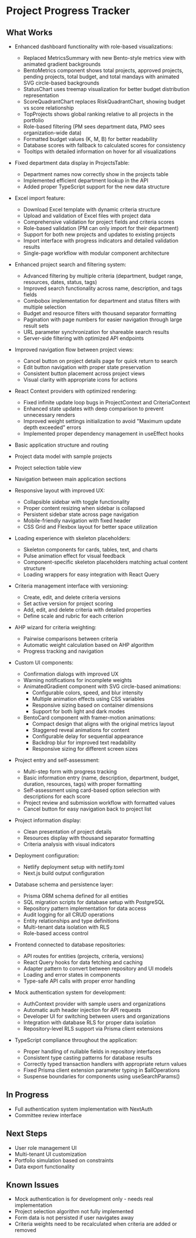 # Project Progress Tracker

## What Works
- Enhanced dashboard functionality with role-based visualizations:
  - Replaced MetricsSummary with new Bento-style metrics view with animated gradient backgrounds
  - BentoMetrics component shows total projects, approved projects, pending projects, total budget, and total mandays with animated SVG circle-based backgrounds
  - StatusChart uses treemap visualization for better budget distribution representation
  - ScoreQuadrantChart replaces RiskQuadrantChart, showing budget vs score relationship
  - TopProjects shows global ranking relative to all projects in the portfolio
  - Role-based filtering (PM sees department data, PMO sees organization-wide data)
  - Formatted budget values (K, M, B) for better readability
  - Database scores with fallback to calculated scores for consistency
  - Tooltips with detailed information on hover for all visualizations

- Fixed department data display in ProjectsTable:
  - Department names now correctly show in the projects table
  - Implemented efficient department lookup in the API
  - Added proper TypeScript support for the new data structure

- Excel import feature:
  - Download Excel template with dynamic criteria structure
  - Upload and validation of Excel files with project data
  - Comprehensive validation for project fields and criteria scores
  - Role-based validation (PM can only import for their department)
  - Support for both new projects and updates to existing projects
  - Import interface with progress indicators and detailed validation results
  - Single-page workflow with modular component architecture

- Enhanced project search and filtering system:
  - Advanced filtering by multiple criteria (department, budget range, resources, dates, status, tags)
  - Improved search functionality across name, description, and tags fields
  - Combobox implementation for department and status filters with multiple selection
  - Budget and resource filters with thousand separator formatting
  - Pagination with page numbers for easier navigation through large result sets
  - URL parameter synchronization for shareable search results
  - Server-side filtering with optimized API endpoints

- Improved navigation flow between project views:
  - Cancel button on project details page for quick return to search
  - Edit button navigation with proper state preservation
  - Consistent button placement across project views
  - Visual clarity with appropriate icons for actions

- React Context providers with optimized rendering:
  - Fixed infinite update loop bugs in ProjectContext and CriteriaContext
  - Enhanced state updates with deep comparison to prevent unnecessary renders
  - Improved weight settings initialization to avoid "Maximum update depth exceeded" errors
  - Implemented proper dependency management in useEffect hooks

- Basic application structure and routing

- Project data model with sample projects
- Project selection table view
- Navigation between main application sections

- Responsive layout with improved UX:
  - Collapsible sidebar with toggle functionality
  - Proper content resizing when sidebar is collapsed
  - Persistent sidebar state across page navigation
  - Mobile-friendly navigation with fixed header
  - CSS Grid and Flexbox layout for better space utilization

- Loading experience with skeleton placeholders:
  - Skeleton components for cards, tables, text, and charts
  - Pulse animation effect for visual feedback
  - Component-specific skeleton placeholders matching actual content structure
  - Loading wrappers for easy integration with React Query

- Criteria management interface with versioning:
  - Create, edit, and delete criteria versions
  - Set active version for project scoring
  - Add, edit, and delete criteria with detailed properties
  - Define scale and rubric for each criterion

- AHP wizard for criteria weighting:
  - Pairwise comparisons between criteria
  - Automatic weight calculation based on AHP algorithm
  - Progress tracking and navigation

- Custom UI components:
  - Confirmation dialogs with improved UX
  - Warning notifications for incomplete weights
  - AnimatedGradient component with SVG circle-based animations:
    - Configurable colors, speed, and blur intensity
    - Multiple animation effects using CSS variables
    - Responsive sizing based on container dimensions
    - Support for both light and dark modes
  - BentoCard component with framer-motion animations:
    - Compact design that aligns with the original metrics layout
    - Staggered reveal animations for content
    - Configurable delay for sequential appearance
    - Backdrop blur for improved text readability
    - Responsive sizing for different screen sizes

- Project entry and self-assessment:
  - Multi-step form with progress tracking
  - Basic information entry (name, description, department, budget, duration, resources, tags) with proper formatting
  - Self-assessment using card-based option selection with descriptions for each score
  - Project review and submission workflow with formatted values
  - Cancel button for easy navigation back to project list

- Project information display:
  - Clean presentation of project details
  - Resources display with thousand separator formatting
  - Criteria analysis with visual indicators

- Deployment configuration:
  - Netlify deployment setup with netlify.toml
  - Next.js build output configuration

- Database schema and persistence layer:
  - Prisma ORM schema defined for all entities
  - SQL migration scripts for database setup with PostgreSQL
  - Repository pattern implementation for data access
  - Audit logging for all CRUD operations
  - Entity relationships and type definitions
  - Multi-tenant data isolation with RLS
  - Role-based access control

- Frontend connected to database repositories:
  - API routes for entities (projects, criteria, versions)
  - React Query hooks for data fetching and caching
  - Adapter pattern to convert between repository and UI models
  - Loading and error states in components
  - Type-safe API calls with proper error handling

- Mock authentication system for development:
  - AuthContext provider with sample users and organizations
  - Automatic auth header injection for API requests
  - Developer UI for switching between users and organizations
  - Integration with database RLS for proper data isolation
  - Repository-level RLS support via Prisma client extensions

- TypeScript compliance throughout the application:
  - Proper handling of nullable fields in repository interfaces
  - Consistent type casting patterns for database results
  - Correctly typed transaction handlers with appropriate return values
  - Fixed Prisma client extension parameter typing in $allOperations
  - Suspense boundaries for components using useSearchParams()

## In Progress
- Full authentication system implementation with NextAuth
- Committee review interface

## Next Steps
- User role management UI
- Multi-tenant UI customization
- Portfolio simulation based on constraints
- Data export functionality

## Known Issues
- Mock authentication is for development only - needs real implementation
- Project selection algorithm not fully implemented
- Form data is not persisted if user navigates away
- Criteria weights need to be recalculated when criteria are added or removed
